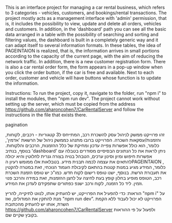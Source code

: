 This is an interface project for managing a car rental business, which refers to 3 categories - vehicles, customers, and bookings/rental transactions.
The project mostly acts as a management interface with 'admin' permission, that is, it includes the possibility to view, update and delete all orders, vehicles and customers.
In addition, in the 'dashboard' path you can see all the basic data arranged in a table with the possibility of searching and sorting and filtering values, the dashboard is built in a completely generic way and it can adapt itself to several information formats.
In these tables, the idea of ​​PAGEINTAION is realized, that is, the information arrives in small portions according to the capacity of the current page, with the aim of reducing the network traffic.
In addition, there is a new customer registration form. There is also a car rental order form, the form appears in a pop-up window when you click the order button, if the car is free and available.
Next to each order, customer and vehicle will have buttons whose function is to update the information.


Instructions:
To run the project, copy it, navigate to the folder, run "npm i" to install the modules, then "npm run dev".
The project cannot work without setting up the server, which must be copied from the address
https://github.com/aharoncohen7/CarRentalServer
and follow the instructions in the file that exists there.

pagination


זהו פרוייקט ממשק לניהול עסק להשכרת רכב, המתייחס ל3 קטגוריות - רכבים, לקוחות, והזמנות/עסקאות השכרה.
הפרוייקט ברובו מתנהג כממשק ניהול של הרשאת 'אדמין', כלומר, הוא כולל אפשרות צפייה עדכון ומחיקת של כלל ההזמנות, הרכבים והלקוחות.
בנוסף, בנתיב 'dashboard' ניתן לראות את כל הנתונים הבסיסיים מסודרים בטבלה עם אפשרות חיפוש ומיון וסינון ערכים, הטבהל בנויה בצורה גנרית לחלוטין והיא יכולה להתאים את עצמה לכמה תבנית מידע.
בטבלאות אלו ממומש רעיון הPAGEINTAION , כלומר, המידע מגיע במנות קטנות בהתאם לקיבולת העמוד הנוכחי, זאת במטרה להקטין את תעבורת הרשת.
בנוסף, ישנו טופס רישום לקוח חדש. כמו"כ יש טופס הזמנת השכרת רכב, הטופס מופיע בחלון קופץ בעת לחיצה על לחצן ההזמנות, זאת במידה והרכב פנוי וזמין.
ליד כל הזמנה, לקוח ורכב ישנפ כפתורים שתפקידם לעדכן את המידע.


הוראות:
כדי להפעיל את הפרוייקט, יש להעתיק אותו, לנווט לתיקייה, להריץ "npm i" על מנת להתקין את המודולים, ואז "npm run dev".
הפרוייקט לא יכול לעבוד ללא הקמת השרת, אותו יש להעתיק מהכתובת 
https://github.com/aharoncohen7/CarRentalServer
ולפעול על פי ההוראות בקובץ שקיים שם.

